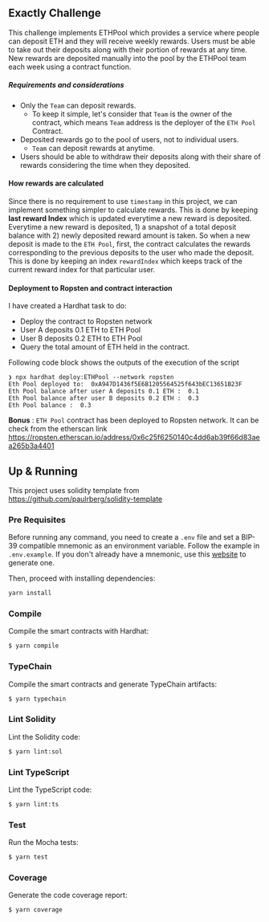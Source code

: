 ## Exactly Challenge

This challenge implements ETHPool which provides a service where people can deposit ETH and they will receive weekly rewards. Users must be able to take out their deposits along with their portion of rewards at any time. New rewards are deposited manually into the pool by the ETHPool team each week using a contract function.

##### Requirements and considerations

- Only the `Team` can deposit rewards.
  - To keep it simple, let's consider that `Team` is the owner of the contract, which means `Team` address is the deployer of the `ETH Pool` Contract.
- Deposited rewards go to the pool of users, not to individual users.
  - `Team` can deposit rewards at anytime.
- Users should be able to withdraw their deposits along with their share of rewards considering the time when they deposited.

#### How rewards are calculated

Since there is no requirement to use `timestamp` in this project, we can implement something simpler to calculate rewards. This is done by keeping **last reward Index** which is updated everytime a new reward is deposited.  
Everytime a new reward is deposited, 1) a snapshot of a total deposit balance with 2) newly deposited reward amount is taken.
So when a new deposit is made to the `ETH Pool`, first, the contract calculates the rewards corresponding to the previous deposits to the user who made the deposit.
This is done by keeping an index `rewardIndex` which keeps track of the current reward index for that particular user.

#### Deployment to Ropsten and contract interaction

I have created a Hardhat task to do:

- Deploy the contract to Ropsten network
- User A deposits 0.1 ETH to ETH Pool
- User B deposits 0.2 ETH to ETH Pool
- Query the total amount of ETH held in the contract.

Following code block shows the outputs of the execution of the script

```
❯ npx hardhat deploy:ETHPool --network ropsten
Eth Pool deployed to:  0xA947D1436f5E6B1205564525f643bEC13651B23F
Eth Pool balance after user A deposits 0.1 ETH :  0.1
Eth Pool balance after user B deposits 0.2 ETH :  0.3
Eth Pool balance :  0.3
```

**Bonus** : `ETH Pool` contract has been deployed to Ropsten network.
It can be check from the etherscan link <https://ropsten.etherscan.io/address/0x6c25f6250140c4dd6ab39f66d83aea265b3a4401>

## Up & Running

This project uses solidity template from <https://github.com/paulrberg/solidity-template>

### Pre Requisites

Before running any command, you need to create a `.env` file and set a BIP-39 compatible mnemonic as an environment
variable. Follow the example in `.env.example`. If you don't already have a mnemonic, use this [website](https://iancoleman.io/bip39/) to generate one.

Then, proceed with installing dependencies:

```sh
yarn install
```

### Compile

Compile the smart contracts with Hardhat:

```sh
$ yarn compile
```

### TypeChain

Compile the smart contracts and generate TypeChain artifacts:

```sh
$ yarn typechain
```

### Lint Solidity

Lint the Solidity code:

```sh
$ yarn lint:sol
```

### Lint TypeScript

Lint the TypeScript code:

```sh
$ yarn lint:ts
```

### Test

Run the Mocha tests:

```sh
$ yarn test
```

### Coverage

Generate the code coverage report:

```sh
$ yarn coverage
```

